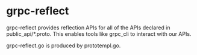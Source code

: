 <!--INTEL CONFIDENTIAL-->
<!--Copyright (C) 2023 Intel Corporation-->
# grpc-reflect

grpc-reflect provides reflection APIs for all of the APIs
declared in public_api/\*.proto. This enables tools like
grpc_cli to interact with our APIs.

grpc-reflect.go is produced by prototempl.go.